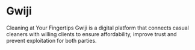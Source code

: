 # Gwiji
Cleaning at Your Fingertips
Gwiji is a digital platform that connects casual cleaners with willing clients to ensure affordability, improve trust and prevent exploitation for both parties.
